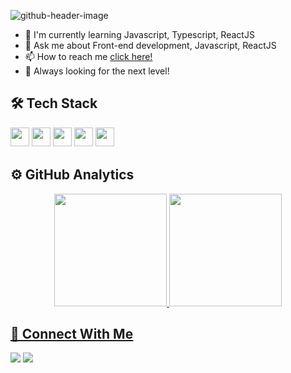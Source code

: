 ![github-header-image](https://user-images.githubusercontent.com/44211093/171006301-0fee0ec9-c124-49df-9fb5-ba002ffbfc38.png)

- 🌱 I'm currently learning Javascript, Typescript, ReactJS
- 💬 Ask me about Front-end development, Javascript, ReactJS
- 📫 How to reach me [click here!](https://www.linkedin.com/in/lucas-gon%C3%A7alves-96719b16a/)
- 🚀 Always looking for the next level!
  
## 🛠  Tech Stack
<p>
  <img src="https://img.shields.io/badge/html5-%23E34F26.svg?style=for-the-badge&logo=html5&logoColor=white" style="margin-bottom: 4px;" height="30px">
  <img src="https://img.shields.io/badge/css3-%231572B6.svg?style=for-the-badge&logo=css3&logoColor=white" style="margin-bottom: 4px;" height="30px">
  <img src="https://img.shields.io/badge/javascript-%23323330.svg?style=for-the-badge&logo=javascript&logoColor=%23F7DF1E" style="margin-bottom: 4px;" height="30px">
  <img src="https://img.shields.io/badge/typescript-%23007ACC.svg?style=for-the-badge&logo=typescript&logoColor=white" style="margin-bottom: 4px;" height="30px">
  <img src="https://img.shields.io/badge/react-%2320232a.svg?style=for-the-badge&logo=react&logoColor=%2361DAFB" style="margin-bottom: 4px;" height="30px">
</p>

## ⚙️  GitHub Analytics
<div align="center">
  <a href="https://github.com/lucasgabriel13">
  <img height="180em" src="https://github-readme-stats.vercel.app/api?username=lucasgabriel13&show_icons=true&theme=tokyonight&include_all_commits=true&count_private=true"/>
  <img height="180em" src="https://github-readme-stats.vercel.app/api/top-langs/?username=lucasgabriel13&layout=compact&langs_count=7&theme=tokyonight"/>
</div>

## 👥 Connect With Me
<div> 
  <a href="https://instagram.com/lucas_gabriel_goncalves" target="_blank"><img src="https://img.shields.io/badge/-Instagram-%23E4405F?style=for-the-badge&logo=instagram&logoColor=white" target="_blank"></a>
  <a href="https://www.linkedin.com/in/lucas-gon%C3%A7alves-96719b16a/" target="_blank"><img src="https://img.shields.io/badge/-LinkedIn-%230077B5?style=for-the-badge&logo=linkedin&logoColor=white" target="_blank"></a> 
</div>
